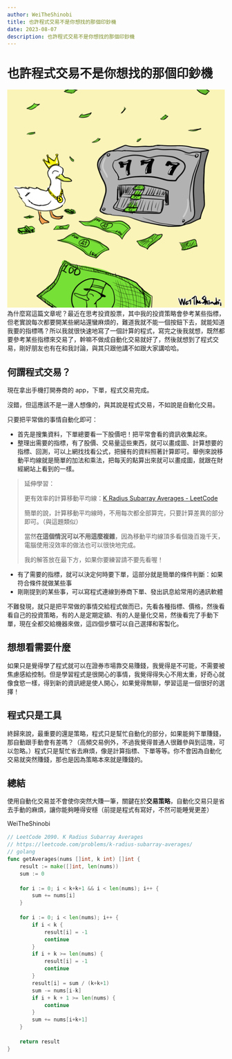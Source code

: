 ```yaml
---
author: WeiTheShinobi
title: 也許程式交易不是你想找的那個印鈔機
date: 2023-08-07
description: 也許程式交易不是你想找的那個印鈔機
---
```


# 也許程式交易不是你想找的那個印鈔機

<img src="01.png">為什麼寫這篇文章呢？最近在思考投資股票，其中我的投資策略會參考某些指標，但老實說每次都要開某些網站還蠻麻煩的，難道我就不能一個按鈕下去，就能知道我要的指標嗎？所以我就很快速地寫了一個計算的程式，寫完之後我就想，既然都要參考某些指標來交易了，幹嘛不做成自動化交易就好了，然後就想到了程式交易，剛好朋友也有在和我討論，與其只跟他講不如跟大家講哈哈。

## 何謂程式交易？

現在拿出手機打開券商的 app，下單，程式交易完成。

沒錯，但這應該不是一邊人想像的，與其說是程式交易，不如說是自動化交易。

只要把平常做的事情自動化即可：

- 首先是搜集資料，下單總要看一下股價吧！把平常會看的資訊收集起來。
- 整理出需要的指標，有了股價、交易量這些東西，就可以畫成圖、計算想要的指標、回測，可以上網找找看公式，把擁有的資料照著計算即可。舉例來說移動平均線就是簡單的加法和乘法，把每天的點算出來就可以畫成圖，就跟在財經網站上看到的一樣。

>  延伸學習：
>
>  更有效率的計算移動平均線：[K Radius Subarray Averages - LeetCode](https://leetcode.com/problems/k-radius-subarray-averages/)
>
>  簡單的說，計算移動平均線時，不用每次都全部算完，只要計算差異的部分即可。（與這題類似）
>
>  當然**在這個情況可以不用這麼複雜**，因為移動平均線頂多看個幾百幾千天，電腦使用沒效率的做法也可以很快地完成。
>
>  我的解答放在最下方，如果你要練習請不要先看喔！

- 有了需要的指標，就可以決定何時要下單，這部分就是簡單的條件判斷：如果符合條件就做某些事
- 剛剛提到的某些事，可以寫程式連線到券商下單、發出訊息給常用的通訊軟體

不難發現，就只是把平常做的事情交給程式做而已，先看各種指標、價格，然後看看自己的投資策略，有的人是定期定額、有的人是量化交易，然後看完了手動下單，現在全都交給機器來做，這四個步驟可以自己選擇和客製化。

## 想想看需要什麼

如果只是覺得學了程式就可以在證券市場靠交易賺錢，我覺得是不可能，不需要被焦慮感給控制。但是學習程式是很開心的事情，我覺得得失心不用太重，好奇心就像食慾一樣，得到新的資訊總是使人開心，如果覺得無聊，學習這是一個很好的選擇！

## 程式只是工具

終歸來說，最重要的還是策略，程式只是幫忙自動化的部分，如果能夠下單賺錢，那自動跟手動會有差嗎？（高頻交易例外，不過我覺得普通人很難參與到這塊，可以忽略。）程式只是幫忙省去麻煩，像是計算指標、下單等等。你不會因為自動化交易就突然賺錢，那也是因為策略本來就是賺錢的。

## 總結

使用自動化交易並不會使你突然大賺一筆，關鍵在於**交易策略**，自動化交易只是省去手動的麻煩，讓你能夠睡得安穩（前提是程式有寫好，不然可能睡覺更差）

WeiTheShinobi

```go
// LeetCode 2090. K Radius Subarray Averages
// https://leetcode.com/problems/k-radius-subarray-averages/
// golang
func getAverages(nums []int, k int) []int {
	result := make([]int, len(nums))
	sum := 0

	for i := 0; i < k+k+1 && i < len(nums); i++ {
		sum += nums[i]
	}

	for i := 0; i < len(nums); i++ {
		if i < k {
			result[i] = -1
			continue
		}
		if i + k >= len(nums) {
			result[i] = -1
			continue
		}
		result[i] = sum / (k+k+1)
		sum -= nums[i-k]
		if i + k + 1 >= len(nums) {
			continue
		}
		sum += nums[i+k+1]
	}

	return result
}
```

